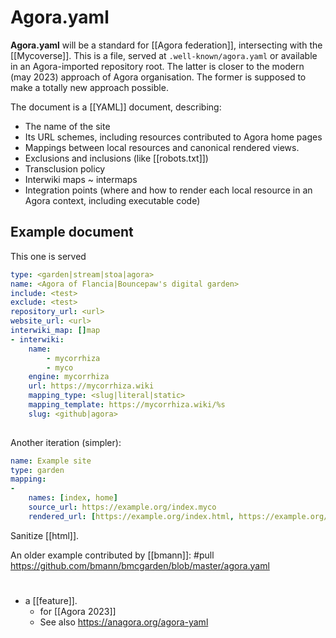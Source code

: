 # Agora.yaml
**Agora.yaml** will be a standard for [[Agora federation]], intersecting with the [[Mycoverse]]. This is a file, served at `.well-known/agora.yaml` or available in an Agora-imported repository root. The latter is closer to the modern (may 2023) approach of Agora organisation. The former is supposed to make a totally new approach possible.

The document is a [[YAML]] document, describing:
- The name of the site
- Its URL schemes, including resources contributed to Agora home pages
- Mappings between local resources and canonical rendered views.
- Exclusions and inclusions (like [[robots.txt]])
- Transclusion policy
- Interwiki maps ~ intermaps
- Integration points (where and how to render each local resource in an Agora context, including executable code)

## Example document

This one is served 
```yaml
type: <garden|stream|stoa|agora>
name: <Agora of Flancia|Bouncepaw's digital garden>
include: <test>
exclude: <test>
repository_url: <url>
website_url: <url>
interwiki_map: []map
- interwiki:
    name: 
        - mycorrhiza
        - myco
    engine: mycorrhiza
    url: https://mycorrhiza.wiki
    mapping_type: <slug|literal|static>
    mapping_template: https://mycorrhiza.wiki/%s
    slug: <github|agora>
    
```

Another iteration (simpler):
```yaml
name: Example site
type: garden
mapping:
-
    names: [index, home]
    source_url: https://example.org/index.myco
    rendered_url: [https://example.org/index.html, https://example.org/home.html]
```

Sanitize [[html]].

An older example contributed by [[bmann]]: #pull https://github.com/bmann/bmcgarden/blob/master/agora.yaml

#
- a [[feature]].
    - for [[Agora 2023]]
    - See also https://anagora.org/agora-yaml